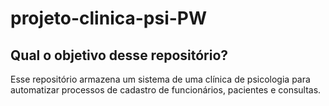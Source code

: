 # projeto-clinica-psi-PW

## Qual o objetivo desse repositório?
Esse repositório armazena um sistema de uma clínica de psicologia para automatizar processos de cadastro de funcionários, pacientes e consultas.
